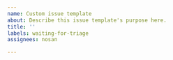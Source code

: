 ```yaml
---
name: Custom issue template
about: Describe this issue template's purpose here.
title: ''
labels: waiting-for-triage
assignees: nosan

---
```


